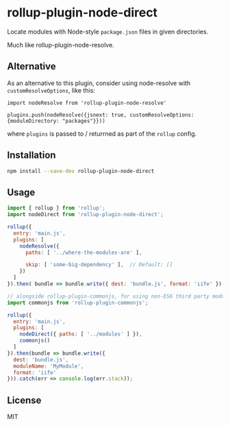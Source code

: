 # rollup-plugin-node-direct

Locate modules with Node-style `package.json` files in given directories.

Much like rollup-plugin-node-resolve.

## Alternative

As an alternative to this plugin, consider using node-resolve with `customResolveOptions`, like this:

```
import nodeResolve from 'rollup-plugin-node-resolve'

plugins.push(nodeResolve({jsnext: true, customResolveOptions: {moduleDirectory: "packages"}}))
```

where `plugins` is passed to / returrned as part of the `rollup` config.


## Installation

```bash
npm install --save-dev rollup-plugin-node-direct
```

## Usage

```js
import { rollup } from 'rollup';
import nodeDirect from 'rollup-plugin-node-direct';

rollup({
  entry: 'main.js',
  plugins: [
    nodeResolve({
      paths: [ '../where-the-modules-are' ],

      skip: [ 'some-big-dependency' ],  // Default: []
    })
  ]
}).then( bundle => bundle.write({ dest: 'bundle.js', format: 'iife' }) );

// alongside rollup-plugin-commonjs, for using non-ES6 third party modules
import commonjs from 'rollup-plugin-commonjs';

rollup({
  entry: 'main.js',
  plugins: [
    nodeDirect({ paths: [ '../modules' ] }),
    commonjs()
  ]
}).then(bundle => bundle.write({
  dest: 'bundle.js',
  moduleName: 'MyModule',
  format: 'iife'
})).catch(err => console.log(err.stack));
```


## License

MIT
